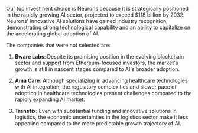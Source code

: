 Our top investment choice is Neurons because it is strategically positioned in the rapidly growing AI sector, projected to exceed $118 billion by 2032. Neurons' innovative AI solutions have gained industry recognition, demonstrating strong technological capability and an ability to capitalize on the accelerating global adoption of AI. 

The companies that were not selected are:

1. **Bware Labs**: Despite its promising position in the evolving blockchain sector and support from Ethereum-focused investors, the market's growth is still in nascent stages compared to AI's broader adoption.

2. **Ama Care**: Although specializing in advancing healthcare technologies with AI integration, the regulatory complexities and slower pace of adoption in healthcare technologies present challenges compared to the rapidly expanding AI market.

3. **Transfix**: Even with substantial funding and innovative solutions in logistics, the economic uncertainties in the logistics sector make it less appealing compared to the more predictable growth trajectory of AI.